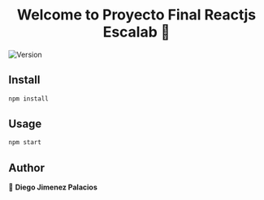 <h1 align="center">Welcome to Proyecto Final Reactjs Escalab 👋</h1>
<p>
  <img alt="Version" src="https://img.shields.io/badge/version-0.1.0-blue.svg?cacheSeconds=2592000" />
</p>

## Install

```sh
npm install
```

## Usage

```sh
npm start
```

## Author

👤 **Diego Jimenez Palacios**
